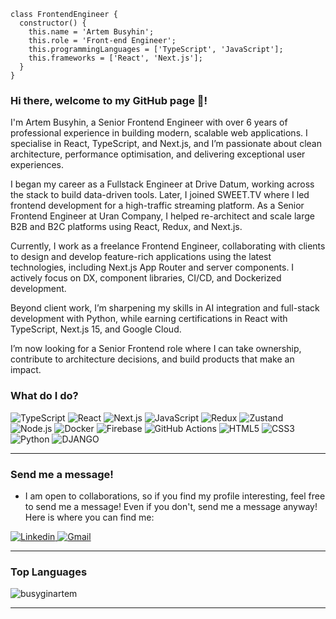 ```
class FrontendEngineer {
  constructor() {
    this.name = 'Artem Busyhin';
    this.role = 'Front-end Engineer';
    this.programmingLanguages = ['TypeScript', 'JavaScript'];
    this.frameworks = ['React', 'Next.js'];
  }
}
```

### Hi there, welcome to my GitHub page 👋!

I'm Artem Busyhin, a Senior Frontend Engineer with over 6 years of professional experience in building modern, scalable web applications. I specialise in React, TypeScript, and Next.js, and I’m passionate about clean architecture, performance optimisation, and delivering exceptional user experiences.

I began my career as a Fullstack Engineer at Drive Datum, working across the stack to build data-driven tools. Later, I joined SWEET.TV where I led frontend development for a high-traffic streaming platform. As a Senior Frontend Engineer at Uran Company, I helped re-architect and scale large B2B and B2C platforms using React, Redux, and Next.js.

Currently, I work as a freelance Frontend Engineer, collaborating with clients to design and develop feature-rich applications using the latest technologies, including Next.js App Router and server components. I actively focus on DX, component libraries, CI/CD, and Dockerized development.

Beyond client work, I’m sharpening my skills in AI integration and full-stack development with Python, while earning certifications in React with TypeScript, Next.js 15, and Google Cloud.

I’m now looking for a Senior Frontend role where I can take ownership, contribute to architecture decisions, and build products that make an impact.

### What do I do?

<p> 
  <img alt="TypeScript" src="https://img.shields.io/badge/TypeScript-3178C6?logo=typescript&logoColor=white&style=for-the-badge" /> 
  <img alt="React" src="https://img.shields.io/badge/React-56c4dc?logo=react&logoColor=white&style=for-the-badge" /> 
  <img alt="Next.js" src="https://img.shields.io/badge/Next.js-000000?logo=next.js&logoColor=white&style=for-the-badge" /> 
  <img alt="JavaScript" src="https://img.shields.io/badge/JavaScript-F7DF1E?logo=javascript&logoColor=black&style=for-the-badge" /> 
  <img alt="Redux" src="https://img.shields.io/badge/Redux-764ABC?logo=redux&logoColor=white&style=for-the-badge" /> 
  <img alt="Zustand" src="https://img.shields.io/badge/Zustand-562e3e?logo=zustand&logoColor=white&style=for-the-badge" />
  <img alt="Node.js" src="https://img.shields.io/badge/Node.js-339933?logo=node.js&logoColor=white&style=for-the-badge" /> 
  <img alt="Docker" src="https://img.shields.io/badge/Docker-2496ED?logo=docker&logoColor=white&style=for-the-badge" /> 
  <img alt="Firebase" src="https://img.shields.io/badge/Firebase-FFCA28?logo=firebase&logoColor=black&style=for-the-badge" /> 
  <img alt="GitHub Actions" src="https://img.shields.io/badge/GitHub_Actions-2088FF?logo=github-actions&logoColor=white&style=for-the-badge" /> 
  <img alt="HTML5" src="https://img.shields.io/badge/HTML-E34F26?logo=html5&logoColor=white&style=for-the-badge" /> 
  <img alt="CSS3" src="https://img.shields.io/badge/CSS-1572B6?logo=css3&logoColor=white&style=for-the-badge" /> 
  <img alt="Python" src="https://img.shields.io/badge/Python-3776AB?logo=python&logoColor=white&style=for-the-badge" /> 
  <img alt="DJANGO" src="https://img.shields.io/badge/django-0B4B33?logo=django&logoColor=white&style=for-the-badge" />
</p>

---

### Send me a message!

- I am open to collaborations, so if you find my profile interesting, feel free to send me a message! Even if you don't, send me a message anyway! Here is where you can find me:

<p>
  <a target="_blank" href="https://www.linkedin.com/in/artem-busyhin-developer/">
    <img alt="Linkedin" src="https://img.shields.io/badge/linkedin-0077B5?logo=linkedin&logoColor=white&style=for-the-badge" />
  </a>
  <a target="_blank" href="mailto:artembusygin87@gmail.com"> 
    <img alt="Gmail" src="https://img.shields.io/badge/email-D14836?logo=gmail&logoColor=white&style=for-the-badge" /> 
  </a>
</p>

---


### Top Languages

<p><img align="center" src="https://github-readme-stats.vercel.app/api/top-langs?username=busyginartem&show_icons=true&locale=en&layout=compact" alt="busyginartem" /></p>

---

